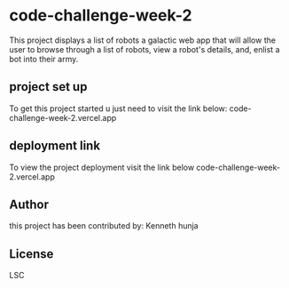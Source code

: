 # code-challenge-week-2
This project displays a list of robots a galactic web app that will allow the user to browse through a list of robots, view a robot's details, and, enlist a bot into their army.
## project set up
To get this project started u just need to visit the link below:
       code-challenge-week-2.vercel.app
## deployment link
To view the project deployment visit the link below
       code-challenge-week-2.vercel.app
## Author
this project has been contributed by: Kenneth hunja
## License
LSC
